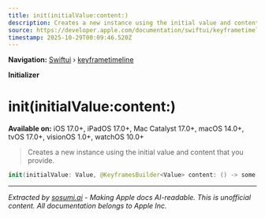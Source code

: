 ```yaml
---
title: init(initialValue:content:)
description: Creates a new instance using the initial value and content that you provide.
source: https://developer.apple.com/documentation/swiftui/keyframetimeline/init(initialvalue:content:)
timestamp: 2025-10-29T00:09:46.520Z
---
```


**Navigation:** [Swiftui](/documentation/swiftui) › [keyframetimeline](/documentation/swiftui/keyframetimeline)

**Initializer**

# init(initialValue:content:)

**Available on:** iOS 17.0+, iPadOS 17.0+, Mac Catalyst 17.0+, macOS 14.0+, tvOS 17.0+, visionOS 1.0+, watchOS 10.0+

> Creates a new instance using the initial value and content that you provide.

```swift
init(initialValue: Value, @KeyframesBuilder<Value> content: () -> some Keyframes<Value>)
```

---

*Extracted by [sosumi.ai](https://sosumi.ai) - Making Apple docs AI-readable.*
*This is unofficial content. All documentation belongs to Apple Inc.*
